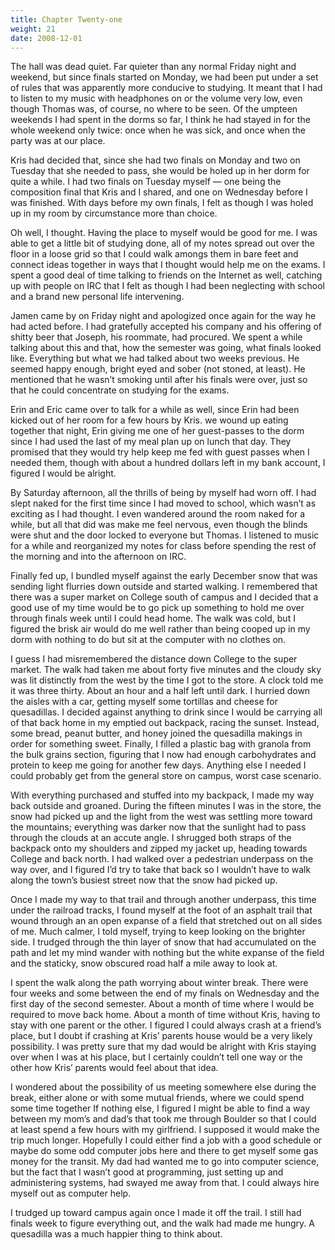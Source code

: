 ```yaml
---
title: Chapter Twenty-one
weight: 21
date: 2008-12-01
---
```


The hall was dead quiet. Far quieter than any normal Friday night and
weekend, but since finals started on Monday, we had been put under a set
of rules that was apparently more conducive to studying. It meant that I
had to listen to my music with headphones on or the volume very low,
even though Thomas was, of course, no where to be seen. Of the umpteen
weekends I had spent in the dorms so far, I think he had stayed in for
the whole weekend only twice: once when he was sick, and once when the
party was at our place.

Kris had decided that, since she had two finals on Monday and two on
Tuesday that she needed to pass, she would be holed up in her dorm for
quite a while. I had two finals on Tuesday myself — one being the
composition final that Kris and I shared, and one on Wednesday before I
was finished. With days before my own finals, I felt as though I was
holed up in my room by circumstance more than choice.

Oh well, I thought. Having the place to myself would be good for me. I
was able to get a little bit of studying done, all of my notes spread
out over the floor in a loose grid so that I could walk amongs them in
bare feet and connect ideas together in ways that I thought would help
me on the exams. I spent a good deal of time talking to friends on the
Internet as well, catching up with people on IRC that I felt as though I
had been neglecting with school and a brand new personal life
intervening.

Jamen came by on Friday night and apologized once again for the way he
had acted before. I had gratefully accepted his company and his offering
of shitty beer that Joseph, his roommate, had procured. We spent a while
talking about this and that, how the semester was going, what finals
looked like. Everything but what we had talked about two weeks previous.
He seemed happy enough, bright eyed and sober (not stoned, at least). He
mentioned that he wasn’t smoking until after his finals were over, just
so that he could concentrate on studying for the exams.

Erin and Eric came over to talk for a while as well, since Erin had been
kicked out of her room for a few hours by Kris. we wound up eating
together that night, Erin giving me one of her guest-passes to the dorm
since I had used the last of my meal plan up on lunch that day. They
promised that they would try help keep me fed with guest passes when I
needed them, though with about a hundred dollars left in my bank
account, I figured I would be alright.

By Saturday afternoon, all the thrills of being by myself had worn off.
I had slept naked for the first time since I had moved to school, which
wasn’t as exciting as I had thought. I even wandered around the room
naked for a while, but all that did was make me feel nervous, even
though the blinds were shut and the door locked to everyone but Thomas.
I listened to music for a while and reorganized my notes for class
before spending the rest of the morning and into the afternoon on IRC.

Finally fed up, I bundled myself against the early December snow that
was sending light flurries down outside and started walking. I
remembered that there was a super market on College south of campus and
I decided that a good use of my time would be to go pick up something to
hold me over through finals week until I could head home. The walk was
cold, but I figured the brisk air would do me well rather than being
cooped up in my dorm with nothing to do but sit at the computer with no
clothes on.

I guess I had misremembered the distance down College to the super
market. The walk had taken me about forty five minutes and the cloudy
sky was lit distinctly from the west by the time I got to the store. A
clock told me it was three thirty. About an hour and a half left until
dark. I hurried down the aisles with a car, getting myself some
tortillas and cheese for quesadillas. I decided against anything to
drink since I would be carrying all of that back home in my emptied out
backpack, racing the sunset. Instead, some bread, peanut butter, and
honey joined the quesadilla makings in order for something sweet.
Finally, I filled a plastic bag with granola from the bulk grains
section, figuring that I now had enough carbohydrates and protein to
keep me going for another few days. Anything else I needed I could
probably get from the general store on campus, worst case scenario.

With everything purchased and stuffed into my backpack, I made my way
back outside and groaned. During the fifteen minutes I was in the store,
the snow had picked up and the light from the west was settling more
toward the mountains; everything was darker now that the sunlight had to
pass through the clouds at an accute angle. I shrugged both straps of
the backpack onto my shoulders and zipped my jacket up, heading towards
College and back north. I had walked over a pedestrian underpass on the
way over, and I figured I’d try to take that back so I wouldn’t have to
walk along the town’s busiest street now that the snow had picked up.

Once I made my way to that trail and through another underpass, this
time under the railroad tracks, I found myself at the foot of an asphalt
trail that wound through an an open expanse of a field that stretched
out on all sides of me. Much calmer, I told myself, trying to keep
looking on the brighter side. I trudged through the thin layer of snow
that had accumulated on the path and let my mind wander with nothing but
the white expanse of the field and the staticky, snow obscured road half
a mile away to look at.

I spent the walk along the path worrying about winter break. There were
four weeks and some between the end of my finals on Wednesday and the
first day of the second semester. About a month of time where I would be
required to move back home. About a month of time without Kris, having
to stay with one parent or the other. I figured I could always crash at
a friend’s place, but I doubt if crashing at Kris’ parents house would
be a very likely possibility. I was pretty sure that my dad would be
alright with Kris staying over when I was at his place, but I certainly
couldn’t tell one way or the other how Kris’ parents would feel about
that idea.

I wondered about the possibility of us meeting somewhere else during the
break, either alone or with some mutual friends, where we could spend
some time together If nothing else, I figured I might be able to find a
way between my mom’s and dad’s that took me through Boulder so that I
could at least spend a few hours with my girlfriend. I supposed it would
make the trip much longer. Hopefully I could either find a job with a
good schedule or maybe do some odd computer jobs here and there to get
myself some gas money for the transit. My dad had wanted me to go into
computer science, but the fact that I wasn’t good at programming, just
setting up and administering systems, had swayed me away from that. I
could always hire myself out as computer help.

I trudged up toward campus again once I made it off the trail. I still
had finals week to figure everything out, and the walk had made me
hungry. A quesadilla was a much happier thing to think about.
